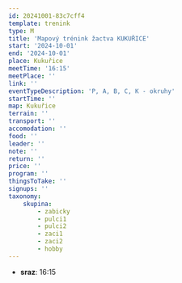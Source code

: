 ```yaml
---
id: 20241001-83c7cff4
template: trenink
type: M
title: 'Mapový trénink žactva KUKUŘICE'
start: '2024-10-01'
end: '2024-10-01'
place: Kukuřice
meetTime: '16:15'
meetPlace: ''
link: ''
eventTypeDescription: 'P, A, B, C, K - okruhy'
startTime: ''
map: Kukuřice
terrain: ''
transport: ''
accomodation: ''
food: ''
leader: ''
note: ''
return: ''
price: ''
program: ''
thingsToTake: ''
signups: ''
taxonomy:
    skupina:
        - zabicky
        - pulci1
        - pulci2
        - zaci1
        - zaci2
        - hobby
---
```


* **sraz**: 16:15
